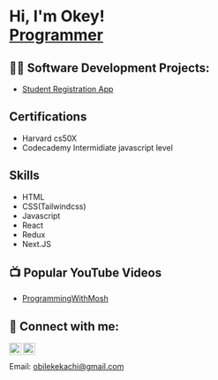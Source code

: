 <h1>Hi, I'm Okey! <br/><a href="https://github.com/joshmadakor1">Programmer</a></h1>

<h2>👨‍💻 Software Development Projects:</h2>

- [Student Registration App](https://www.youtube.com/watch?v=GMQ-Ie9HlXo)

<h2> Certifications </h2>

  - Harvard cs50X
  - Codecademy Intermidiate javascript level
<h2> Skills </h2>  

  - HTML
  - CSS(Tailwindcss)
  - Javascript
  - React
  - Redux
  - Next.JS
    
<h2>📺 Popular YouTube Videos</h2>

- [ProgrammingWithMosh](https://www.youtube.com/@programmingwithmosh)
<h2> 🤳 Connect with me:</h2>

[<img align="left" alt="OkeyObileke | LinkedIn" width="22px" src="https://cdn.jsdelivr.net/npm/simple-icons@v3/icons/linkedin.svg" />][linkedin]
[<img align="left" alt="OkeyObileke | Instagram" width="22px" src="https://cdn.jsdelivr.net/npm/simple-icons@v3/icons/instagram.svg" />][instagram]


[instagram]: https://www.instagram.com/_rollaz_?igsh=MTdtZDFocDBybzZnNA==
[linkedin]: https://www.linkedin.com/in/okechukwu-obileke-01a526287/
<br>
<br>
Email: obilekekachi@gmail.com
<!--
**joshmadakor1/joshmadakor1** is a ✨ _special_ ✨ repository because its `README.md` (this file) appears on your GitHub profile.

Here are some ideas to get you started:

- 🔭 I’m currently working on ...
- 🌱 I’m currently learning ...
- 👯 I’m looking to collaborate on ...
- 🤔 I’m looking for help with ...
- 💬 Ask me about ...
- 📫 How to reach me: ...
- 😄 Pronouns: ...
- ⚡ Fun fact: ...
-->
